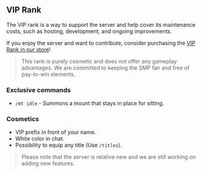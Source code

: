 
## VIP Rank

The VIP rank is a way to support the server and help cover its maintenance costs, such as hosting, development, and ongoing improvements.

If you enjoy the server and want to contribute, consider purchasing the [VIP Rank in our store](https://naizu.net/store/purchase/vip)!

> This rank is purely cosmetic and does not offer any gameplay advantages. We are committed to keeping the SMP fair and free of pay-to-win elements.

### Exclusive commands

- `/mt idle` - Summons a mount that stays in place for sitting.

### Cosmetics
- VIP prefix in front of your name.
- White color in chat.
- Possibility to equip any title (Use `/titles`).

> Please note that the server is relative new and we are still working on adding new features.
